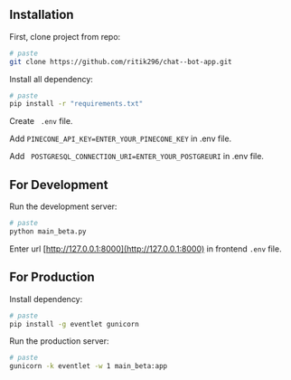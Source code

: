 
## Installation

First, clone project from repo:

```bash
# paste
git clone https://github.com/ritik296/chat--bot-app.git
```

Install all dependency:

```bash
# paste
pip install -r "requirements.txt"
```

Create ``` .env``` file.

Add ``` PINECONE_API_KEY=ENTER_YOUR_PINECONE_KEY ``` in .env file.

Add ``` POSTGRESQL_CONNECTION_URI=ENTER_YOUR_POSTGREURI``` in .env file.

## For Development

Run the development server:

```bash
# paste
python main_beta.py
```

Enter url [http://127.0.0.1:8000](http://127.0.0.1:8000) in frontend ```.env``` file.



## For Production

Install dependency:

```bash
# paste
pip install -g eventlet gunicorn
```

Run the production server:

```bash
# paste
gunicorn -k eventlet -w 1 main_beta:app
```


